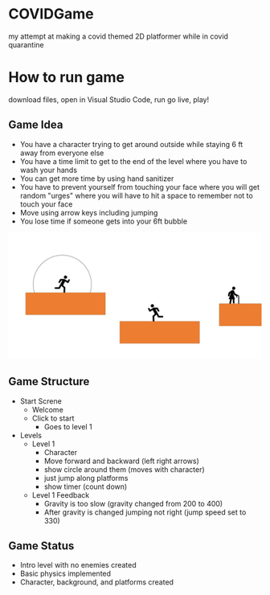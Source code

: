 # COVIDGame
my attempt at making a covid themed 2D platformer while in covid quarantine

# How to run game
download files, open in Visual Studio Code, run go live, play!

## Game Idea
* You have a character trying to get around outside while staying 6 ft away from everyone else
* You have a time limit to get to the end of the level where you have to wash your hands
* You can get more time by using hand sanitizer
* You have to prevent yourself from touching your face where you will get random "urges" where you will have to hit a space to remember not to touch your face
* Move using arrow keys including jumping
* You lose time if someone gets into your 6ft bubble

![GameIdeaPic](https://github.com/shepkeira/COVID19-Game/blob/master/README_photos/GameIdeaPic.JPG)

## Game Structure
* Start Screne
   * Welcome
   * Click to start
      * Goes to level 1
* Levels
   * Level 1
      * Character 
      * Move forward and backward (left right arrows)
      * show circle around them (moves with character)
      * just jump along platforms
      * show timer (count down)
   * Level 1 Feedback
      * Gravity is too slow (gravity changed from 200 to 400)
      * After gravity is changed jumping not right (jump speed set to 330)

## Game Status
* Intro level with no enemies created
* Basic physics implemented
* Character, background, and platforms created

